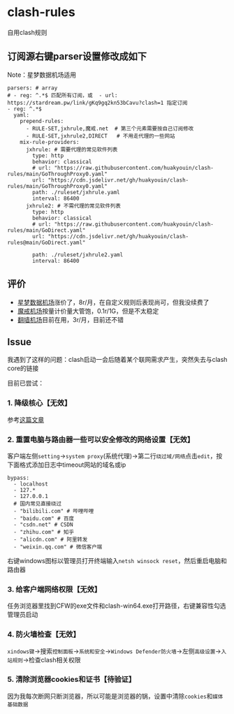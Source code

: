 # clash-rules
自用clash规则


## 订阅源右键parser设置修改成如下

Note：星梦数据机场适用

```
parsers: # array
# - reg: ^.*$ 匹配所有订阅，或  - url: https://stardream.pw/link/gKq9gq2kn53bCavu?clash=1 指定订阅
- reg: ^.*$
  yaml:
    prepend-rules:
      - RULE-SET,jxhrule,魔戒.net  # 第三个元素需要按自己订阅修改
      - RULE-SET,jxhrule2,DIRECT   # 不用走代理的一些网站
    mix-rule-providers:
      jxhrule: # 需要代理的常见软件列表
        type: http
        behavior: classical
        # url: "https://raw.githubusercontent.com/huakyouin/clash-rules/main/GoThroughProxy0.yaml"
        url: "https://cdn.jsdelivr.net/gh/huakyouin/clash-rules/main/GoThroughProxy0.yaml"
        path: ./ruleset/jxhrule.yaml
        interval: 86400
      jxhrule2: # 不需代理的常见软件列表
        type: http
        behavior: classical
        # url: "https://raw.githubusercontent.com/huakyouin/clash-rules/main/GoDirect.yaml"
        url: "https://cdn.jsdelivr.net/gh/huakyouin/clash-rules@main/GoDirect.yaml"
        
        path: ./ruleset/jxhrule2.yaml
        interval: 86400
```

## 评价
- [星梦数据机场](https://stardream.xyz/user)涨价了，8r/月，在自定义规则后表现尚可，但我没续费了
- [魔戒机场](https://www.mojie.cyou/)按量计价量大管饱，0.1r/1G，但是不太稳定
- [翻墙机场](https://xn--mest5a943ag8x.net/#/knowledge)目前在用，3r/月，目前还不错

## Issue
我遇到了这样的问题：clash启动一会后随着某个联网需求产生，突然失去与clash core的链接

目前已尝试：

### 1. 降级核心【无效】

参考[这篇文章](https://matters.news/@looklookworld/57425-%E6%9C%80%E8%AF%A6%E7%BB%86clash-r%E6%95%99%E7%A8%8B-clash-x%E6%95%99%E7%A8%8B-clash-a-clash-web-pharos-pro-%E5%A4%9A%E5%B9%B3%E5%8F%B0%E7%89%88%E6%9C%AC-bafyreibrj4m6z6ttojc3yqiurz767wlphrkqkoymvpldtx2rzsm6tse7uy)

### 2. 重置电脑与路由器一些可以安全修改的网络设置【无效】

客户端左侧`setting`->`system proxy`(系统代理)->第二行`绕过域/网络`点击`edit`，按下面格式添加日志中timeout网站的域名或ip

```
bypass:
  - localhost
  - 127.*
  - 127.0.0.1
  # 国内常见直接绕过
  - "bilibili.com" # 哔哩哔哩
  - "baidu.com" # 百度
  - "csdn.net" # CSDN
  - "zhihu.com" # 知乎
  - "alicdn.com" # 阿里转发
  - "weixin.qq.com" # 微信客户端
```

右键windows图标以管理员打开终端输入`netsh winsock reset`，然后重启电脑和路由器

### 3. 给客户端网络权限【无效】

任务浏览器里找到CFW的exe文件和clash-win64.exe打开路径，右键兼容性勾选管理员启动

### 4. 防火墙检查【无效】

`xindows键`->搜索`控制面板`->`系统和安全`->`Windows Defender防火墙`->左侧`高级设置`->`入站规则`->检查clash相关权限

### 5. 清除浏览器cookies和证书【待验证】

因为我每次断网只断浏览器，所以可能是浏览器的锅，设置中清除`cookies`和`媒体基础数据`



